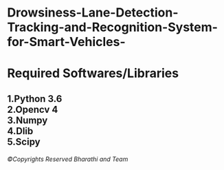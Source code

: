 # Drowsiness-Lane-Detection-Tracking-and-Recognition-System-for-Smart-Vehicles-
<html><body>
<h1>Required Softwares/Libraries</h1> 
<h2>1.Python 3.6 <br>
2.Opencv 4<br> 
3.Numpy<br> 
4.Dlib<br> 
5.Scipy</h2>
  <h6>&copy;Copyrights Reserved Bharathi and Team</h6>
  </body></html>
